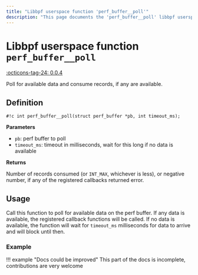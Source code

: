 ```yaml
---
title: "Libbpf userspace function 'perf_buffer__poll'"
description: "This page documents the 'perf_buffer__poll' libbpf userspace function, including its definition, usage, and examples."
---
```

# Libbpf userspace function `perf_buffer__poll`

<!-- [LIBBPF_TAG] -->
[:octicons-tag-24: 0.0.4](https://github.com/libbpf/libbpf/releases/tag/v0.0.4)
<!-- [/LIBBPF_TAG] -->

Poll for available data and consume records, if any are available.

## Definition

`#!c int perf_buffer__poll(struct perf_buffer *pb, int timeout_ms);`

**Parameters**

- `pb`: perf buffer to poll
- `timeout_ms`: timeout in milliseconds, wait for this long if no data is available

**Returns**

Number of records consumed (or `INT_MAX`, whichever is less), or negative number, if any of the registered callbacks returned error.

## Usage

Call this function to poll for available data on the perf buffer. If any data is available, the registered callback functions will be called. If no data is available, the function will wait for `timeout_ms` milliseconds for data to arrive and will block until then.

### Example

!!! example "Docs could be improved"
    This part of the docs is incomplete, contributions are very welcome
